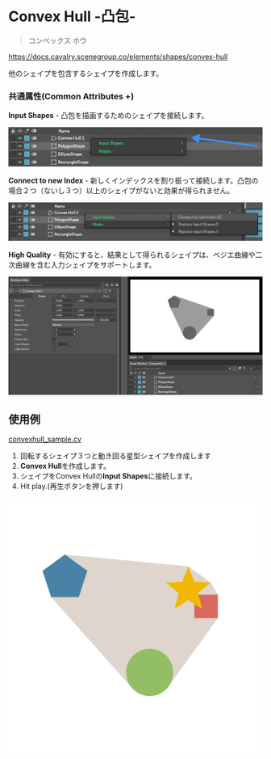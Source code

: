 # Convex Hull -凸包-

> コンベックス ホウ

https://docs.cavalry.scenegroup.co/elements/shapes/convex-hull

他のシェイプを包含するシェイプを作成します。

### 共通属性(Common Attributes +)

**Input Shapes** - 凸包を描画するためのシェイプを接続します。

![convexhull01](convexhull.assets/convexhull01.png)

**Connect to new Index** - 新しくインデックスを割り振って接続します。凸包の場合２つ（ないし３つ）以上のシェイプがないと効果が得られません。

![convexhull02](convexhull.assets/convexhull02.png)

**High Quality** - 有効にすると、結果として得られるシェイプは、ベジエ曲線や二次曲線を含む入力シェイプをサポートします。

![convexhull03](convexhull.assets/convexhull03.png)

## 使用例

 [convexhull_sample.cv](convexhull.assets/convexhull_sample.cv) 

1. 回転するシェイプ３つと動き回る星型シェイプを作成します
2. **Convex Hull**を作成します。
3. シェイプをConvex Hullの**Input Shapes**に接続します。
4. Hit play.(再生ボタンを押します)

![convexhull04](convexhull.assets/convexhull04.gif)

